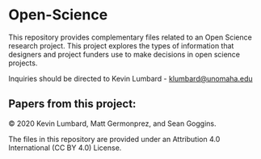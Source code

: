 # Open-Science

This repository provides complementary files related to an Open Science research project. This project explores the types of information that designers and project funders use to make decisions in open science projects. 

Inquiries should be directed to Kevin Lumbard - klumbard@unomaha.edu

## Papers from this project:



© 2020 Kevin Lumbard, Matt Germonprez, and Sean Goggins.

The files in this repository are provided under an Attribution 4.0 International (CC BY 4.0) License.

